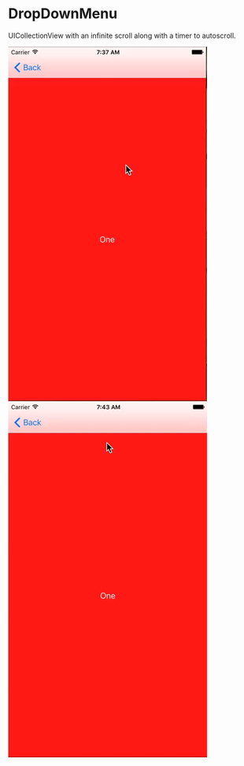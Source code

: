 # DropDownMenu

UICollectionView with an infinite scroll along with a timer to autoscroll.

![demo](Screenshots/demo.gif)
![demo](Screenshots/autoScroll.gif)